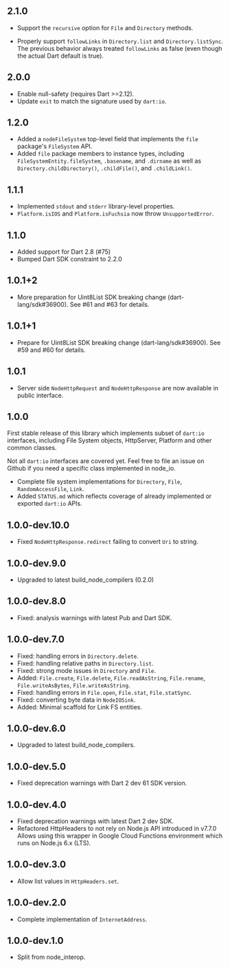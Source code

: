 ## 2.1.0

- Support the `recursive` option for `File` and `Directory` methods.

- Properly support `followLinks` in `Directory.list` and `Directory.listSync`.
  The previous behavior always treated `followLinks` as false (even though the
  actual Dart default is true).

## 2.0.0

- Enable null-safety (requires Dart >=2.12).
- Update `exit` to match the signature used by `dart:io`.

## 1.2.0

- Added a `nodeFileSystem` top-level field that implements the `file` package's
  `FileSystem` API.
- Added `file` package members to instance types, including
  `FileSystemEntity.fileSystem`, `.basename`, and `.dirname` as well as
  `Directory.childDirectory()`, `.childFile()`, and `.childLink()`.

## 1.1.1

- Implemented `stdout` and `stderr` library-level properties.
- `Platform.isIOS` and `Platform.isFuchsia` now throw `UnsupportedError`.

## 1.1.0

- Added support for Dart 2.8 (#75)
- Bumped Dart SDK constraint to 2.2.0

## 1.0.1+2

- More preparation for Uint8List SDK breaking change (dart-lang/sdk#36900).
  See #61 and #63 for details.

## 1.0.1+1

- Prepare for Uint8List SDK breaking change (dart-lang/sdk#36900).
  See #59 and #60 for details.

## 1.0.1

- Server side `NodeHttpRequest` and `NodeHttpResponse` are now available in public interface.

## 1.0.0

First stable release of this library which implements subset of `dart:io` interfaces,
including File System objects, HttpServer, Platform and other common classes.

Not all `dart:io` interfaces are covered yet. Feel free to file an issue on Github if you need
a specific class implemented in node_io.

- Complete file system implementations for `Directory`, `File`, `RandomAccessFile`, `Link`.
- Added `STATUS.md` which reflects coverage of already implemented or exported `dart:io` APIs.

## 1.0.0-dev.10.0

- Fixed `NodeHttpResponse.redirect` failing to convert `Uri` to string.

## 1.0.0-dev.9.0

- Upgraded to latest build_node_compilers (0.2.0)

## 1.0.0-dev.8.0

- Fixed: analysis warnings with latest Pub and Dart SDK.

## 1.0.0-dev.7.0

- Fixed: handling errors in `Directory.delete`.
- Fixed: handling relative paths in `Directory.list`.
- Fixed: strong mode issues in `Directory` and `File`.
- Added: `File.create`, `File.delete`, `File.readAsString`, `File.rename`,
    `File.writeAsBytes`, `File.writeAsString`.
- Fixed: handling errors in `File.open`, `File.stat`, `File.statSync`.
- Fixed: converting byte data in `NodeIOSink`.
- Added: Minimal scaffold for Link FS entities.

## 1.0.0-dev.6.0

- Upgraded to latest build_node_compilers.

## 1.0.0-dev.5.0

- Fixed deprecation warnings with Dart 2 dev 61 SDK version.

## 1.0.0-dev.4.0

- Fixed deprecation warnings with latest Dart 2 dev SDK.
- Refactored HttpHeaders to not rely on Node.js API introduced in v7.7.0
    Allows using this wrapper in Google Cloud Functions environment
    which runs on Node.js 6.x (LTS).

## 1.0.0-dev.3.0

- Allow list values in `HttpHeaders.set`.

## 1.0.0-dev.2.0

- Complete implementation of `InternetAddress`.

## 1.0.0-dev.1.0

- Split from node_interop.
